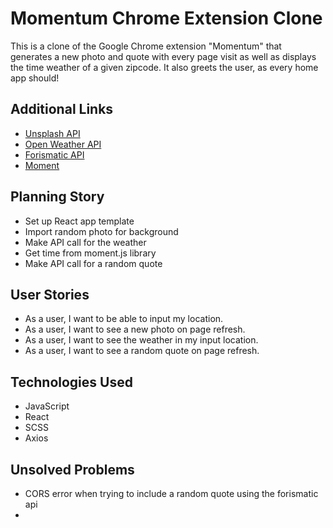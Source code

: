 # Momentum Chrome Extension Clone
This is a clone of the Google Chrome extension "Momentum" that generates a new photo and quote with every page visit as well as displays the time weather of a given zipcode. It also greets the user, as every home app should!

## Additional Links
- [Unsplash API](https://unsplash.com/)
- [Open Weather API](http://api.openweathermap.org)
- [Forismatic API](https://forismatic.com/en/api/)
- [Moment](http://momentjs.com/)

## Planning Story
- Set up React app template
- Import random photo for background
- Make API call for the weather
- Get time from moment.js library
- Make API call for a random quote

## User Stories
- As a user, I want to be able to input my location.
- As a user, I want to see a new photo on page refresh.
- As a user, I want to see the weather in my input location.
- As a user, I want to see a random quote on page refresh.

## Technologies Used
- JavaScript
- React
- SCSS
- Axios

## Unsolved Problems
- CORS error when trying to include a random quote using the forismatic api
-
